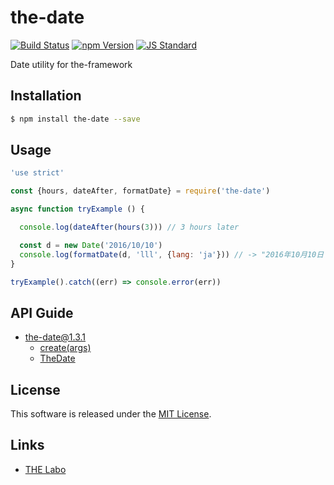 the-date
==========

<!---
This file is generated by ape-tmpl. Do not update manually.
--->

<!-- Badge Start -->
<a name="badges"></a>

[![Build Status][bd_travis_shield_url]][bd_travis_url]
[![npm Version][bd_npm_shield_url]][bd_npm_url]
[![JS Standard][bd_standard_shield_url]][bd_standard_url]

[bd_repo_url]: https://github.com/the-labo/the-date
[bd_travis_url]: http://travis-ci.org/the-labo/the-date
[bd_travis_shield_url]: http://img.shields.io/travis/the-labo/the-date.svg?style=flat
[bd_travis_com_url]: http://travis-ci.com/the-labo/the-date
[bd_travis_com_shield_url]: https://api.travis-ci.com/the-labo/the-date.svg?token=
[bd_license_url]: https://github.com/the-labo/the-date/blob/master/LICENSE
[bd_codeclimate_url]: http://codeclimate.com/github/the-labo/the-date
[bd_codeclimate_shield_url]: http://img.shields.io/codeclimate/github/the-labo/the-date.svg?style=flat
[bd_codeclimate_coverage_shield_url]: http://img.shields.io/codeclimate/coverage/github/the-labo/the-date.svg?style=flat
[bd_gemnasium_url]: https://gemnasium.com/the-labo/the-date
[bd_gemnasium_shield_url]: https://gemnasium.com/the-labo/the-date.svg
[bd_npm_url]: http://www.npmjs.org/package/the-date
[bd_npm_shield_url]: http://img.shields.io/npm/v/the-date.svg?style=flat
[bd_standard_url]: http://standardjs.com/
[bd_standard_shield_url]: https://img.shields.io/badge/code%20style-standard-brightgreen.svg

<!-- Badge End -->


<!-- Description Start -->
<a name="description"></a>

Date utility for the-framework

<!-- Description End -->


<!-- Overview Start -->
<a name="overview"></a>



<!-- Overview End -->


<!-- Sections Start -->
<a name="sections"></a>

<!-- Section from "doc/guides/01.Installation.md.hbs" Start -->

<a name="section-doc-guides-01-installation-md"></a>

Installation
-----

```bash
$ npm install the-date --save
```


<!-- Section from "doc/guides/01.Installation.md.hbs" End -->

<!-- Section from "doc/guides/02.Usage.md.hbs" Start -->

<a name="section-doc-guides-02-usage-md"></a>

Usage
---------

```javascript
'use strict'

const {hours, dateAfter, formatDate} = require('the-date')

async function tryExample () {

  console.log(dateAfter(hours(3))) // 3 hours later

  const d = new Date('2016/10/10')
  console.log(formatDate(d, 'lll', {lang: 'ja'})) // -> "2016年10月10日 00:00"
}

tryExample().catch((err) => console.error(err))

```


<!-- Section from "doc/guides/02.Usage.md.hbs" End -->

<!-- Section from "doc/guides/10.API Guide.md.hbs" Start -->

<a name="section-doc-guides-10-a-p-i-guide-md"></a>

API Guide
-----

+ [the-date@1.3.1](./doc/api/api.md)
  + [create(args)](./doc/api/api.md#the-date-function-create)
  + [TheDate](./doc/api/api.md#the-date-class)


<!-- Section from "doc/guides/10.API Guide.md.hbs" End -->


<!-- Sections Start -->


<!-- LICENSE Start -->
<a name="license"></a>

License
-------
This software is released under the [MIT License](https://github.com/the-labo/the-date/blob/master/LICENSE).

<!-- LICENSE End -->


<!-- Links Start -->
<a name="links"></a>

Links
------

+ [THE Labo][t_h_e_labo_url]

[t_h_e_labo_url]: https://github.com/the-labo

<!-- Links End -->
